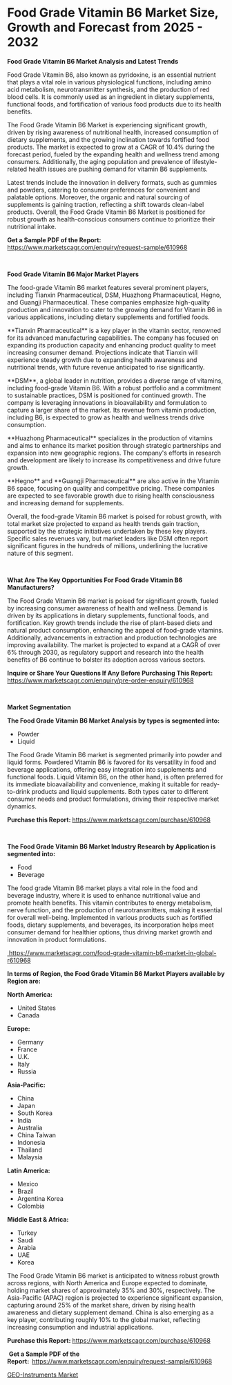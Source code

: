 <p><h1>Food Grade Vitamin B6 Market Size, Growth and Forecast from 2025 - 2032</h1></p><p><strong>Food Grade Vitamin B6 Market Analysis and Latest Trends</strong></p>
<p><p>Food Grade Vitamin B6, also known as pyridoxine, is an essential nutrient that plays a vital role in various physiological functions, including amino acid metabolism, neurotransmitter synthesis, and the production of red blood cells. It is commonly used as an ingredient in dietary supplements, functional foods, and fortification of various food products due to its health benefits.</p><p>The Food Grade Vitamin B6 Market is experiencing significant growth, driven by rising awareness of nutritional health, increased consumption of dietary supplements, and the growing inclination towards fortified food products. The market is expected to grow at a CAGR of 10.4% during the forecast period, fueled by the expanding health and wellness trend among consumers. Additionally, the aging population and prevalence of lifestyle-related health issues are pushing demand for vitamin B6 supplements. </p><p>Latest trends include the innovation in delivery formats, such as gummies and powders, catering to consumer preferences for convenient and palatable options. Moreover, the organic and natural sourcing of supplements is gaining traction, reflecting a shift towards clean-label products. Overall, the Food Grade Vitamin B6 Market is positioned for robust growth as health-conscious consumers continue to prioritize their nutritional intake.</p></p>
<p><strong>Get a Sample PDF of the Report:&nbsp;</strong> <a href="https://www.marketscagr.com/enquiry/request-sample/610968?utm_campaign=2480&utm_medium=2&utm_source=Github&utm_content=ia&utm_term=23032025&utm_id=food-grade-vitamin-b6">https://www.marketscagr.com/enquiry/request-sample/610968</a></p>
<p>&nbsp;</p>
<p><strong>Food Grade Vitamin B6 Major Market Players</strong></p>
<p><p>The food-grade Vitamin B6 market features several prominent players, including Tianxin Pharmaceutical, DSM, Huazhong Pharmaceutical, Hegno, and Guangji Pharmaceutical. These companies emphasize high-quality production and innovation to cater to the growing demand for Vitamin B6 in various applications, including dietary supplements and fortified foods.</p><p>**Tianxin Pharmaceutical** is a key player in the vitamin sector, renowned for its advanced manufacturing capabilities. The company has focused on expanding its production capacity and enhancing product quality to meet increasing consumer demand. Projections indicate that Tianxin will experience steady growth due to expanding health awareness and nutritional trends, with future revenue anticipated to rise significantly.</p><p>**DSM**, a global leader in nutrition, provides a diverse range of vitamins, including food-grade Vitamin B6. With a robust portfolio and a commitment to sustainable practices, DSM is positioned for continued growth. The company is leveraging innovations in bioavailability and formulation to capture a larger share of the market. Its revenue from vitamin production, including B6, is expected to grow as health and wellness trends drive consumption.</p><p>**Huazhong Pharmaceutical** specializes in the production of vitamins and aims to enhance its market position through strategic partnerships and expansion into new geographic regions. The company's efforts in research and development are likely to increase its competitiveness and drive future growth.</p><p>**Hegno** and **Guangji Pharmaceutical** are also active in the Vitamin B6 space, focusing on quality and competitive pricing. These companies are expected to see favorable growth due to rising health consciousness and increasing demand for supplements.</p><p>Overall, the food-grade Vitamin B6 market is poised for robust growth, with total market size projected to expand as health trends gain traction, supported by the strategic initiatives undertaken by these key players. Specific sales revenues vary, but market leaders like DSM often report significant figures in the hundreds of millions, underlining the lucrative nature of this segment.</p></p>
<p>&nbsp;</p>
<p><strong>What Are The Key Opportunities For Food Grade Vitamin B6 Manufacturers?</strong></p>
<p><p>The Food Grade Vitamin B6 market is poised for significant growth, fueled by increasing consumer awareness of health and wellness. Demand is driven by its applications in dietary supplements, functional foods, and fortification. Key growth trends include the rise of plant-based diets and natural product consumption, enhancing the appeal of food-grade vitamins. Additionally, advancements in extraction and production technologies are improving availability. The market is projected to expand at a CAGR of over 6% through 2030, as regulatory support and research into the health benefits of B6 continue to bolster its adoption across various sectors.</p></p>
<p><strong>Inquire or Share Your Questions If Any Before Purchasing This Report:</strong> <a href="https://www.marketscagr.com/enquiry/pre-order-enquiry/610968?utm_campaign=2480&utm_medium=2&utm_source=Github&utm_content=ia&utm_term=23032025&utm_id=food-grade-vitamin-b6">https://www.marketscagr.com/enquiry/pre-order-enquiry/610968</a></p>
<p>&nbsp;</p>
<p><strong>Market Segmentation</strong></p>
<p><strong>The Food Grade Vitamin B6 Market Analysis by types is segmented into:</strong></p>
<p><ul><li>Powder</li><li>Liquid</li></ul></p>
<p><p>The Food Grade Vitamin B6 market is segmented primarily into powder and liquid forms. Powdered Vitamin B6 is favored for its versatility in food and beverage applications, offering easy integration into supplements and functional foods. Liquid Vitamin B6, on the other hand, is often preferred for its immediate bioavailability and convenience, making it suitable for ready-to-drink products and liquid supplements. Both types cater to different consumer needs and product formulations, driving their respective market dynamics.</p></p>
<p><strong>Purchase this Report:&nbsp;</strong><a href="https://www.marketscagr.com/purchase/610968?utm_campaign=2480&utm_medium=2&utm_source=Github&utm_content=ia&utm_term=23032025&utm_id=food-grade-vitamin-b6">https://www.marketscagr.com/purchase/610968</a></p>
<p>&nbsp;</p>
<p><strong>The Food Grade Vitamin B6 Market Industry Research by Application is segmented into:</strong></p>
<p><ul><li>Food</li><li>Beverage</li></ul></p>
<p><p>The food grade Vitamin B6 market plays a vital role in the food and beverage industry, where it is used to enhance nutritional value and promote health benefits. This vitamin contributes to energy metabolism, nerve function, and the production of neurotransmitters, making it essential for overall well-being. Implemented in various products such as fortified foods, dietary supplements, and beverages, its incorporation helps meet consumer demand for healthier options, thus driving market growth and innovation in product formulations.</p></p>
<p><a href="https://www.marketscagr.com/food-grade-vitamin-b6-market-in-global-r610968?utm_campaign=2480&utm_medium=2&utm_source=Github&utm_content=ia&utm_term=23032025&utm_id=food-grade-vitamin-b6">&nbsp;https://www.marketscagr.com/food-grade-vitamin-b6-market-in-global-r610968</a></p>
<p><strong>In terms of Region, the Food Grade Vitamin B6 Market Players available by Region are:</strong></p>
<p>
    <p> <strong> North America: </strong>
        <ul>
            <li>United States</li>
            <li>Canada</li>
        </ul>
        </p> 
    <p> <strong> Europe: </strong>
        <ul>
            <li>Germany</li>
            <li>France</li>
            <li>U.K.</li>
            <li>Italy</li>
            <li>Russia</li>
        </ul>
        </p> 
    <p> <strong> Asia-Pacific: </strong>
        <ul>
            <li>China</li>
            <li>Japan</li>
            <li>South Korea</li>
            <li>India</li>
            <li>Australia</li>
            <li>China Taiwan</li>
            <li>Indonesia</li>
            <li>Thailand</li>
            <li>Malaysia</li>
        </ul>
        </p> 
    <p> <strong> Latin America: </strong>
        <ul>
            <li>Mexico</li>
            <li>Brazil</li>
            <li>Argentina Korea</li>
            <li>Colombia</li>
        </ul>
        </p> 
    <p> <strong> Middle East & Africa: </strong>
        <ul>
            <li>Turkey</li>
            <li>Saudi</li>
            <li>Arabia</li>
            <li>UAE</li>
            <li>Korea</li>
        </ul>
    </p>
    </p>
<p><p>The Food Grade Vitamin B6 market is anticipated to witness robust growth across regions, with North America and Europe expected to dominate, holding market shares of approximately 35% and 30%, respectively. The Asia-Pacific (APAC) region is projected to experience significant expansion, capturing around 25% of the market share, driven by rising health awareness and dietary supplement demand. China is also emerging as a key player, contributing roughly 10% to the global market, reflecting increasing consumption and industrial applications.</p></p>
<p><strong>Purchase this Report: </strong><a href="https://www.marketscagr.com/purchase/610968?utm_campaign=2480&utm_medium=2&utm_source=Github&utm_content=ia&utm_term=23032025&utm_id=food-grade-vitamin-b6">https://www.marketscagr.com/purchase/610968</a></p>
<p>&nbsp;<strong>Get a Sample PDF of the Report:&nbsp;&nbsp;</strong><a href="https://www.marketscagr.com/enquiry/request-sample/610968?utm_campaign=2480&utm_medium=2&utm_source=Github&utm_content=ia&utm_term=23032025&utm_id=food-grade-vitamin-b6">https://www.marketscagr.com/enquiry/request-sample/610968</a></p>
<p><strong></strong></p>
<p><p><a href="https://github.com/pelahotayabe/Market-Research-Report-List-1/blob/main/geo-instruments-market.md?utm_campaign=2480&utm_medium=2&utm_source=Github&utm_content=ia&utm_term=23032025&utm_id=food-grade-vitamin-b6">GEO-Instruments Market</a></p></p>